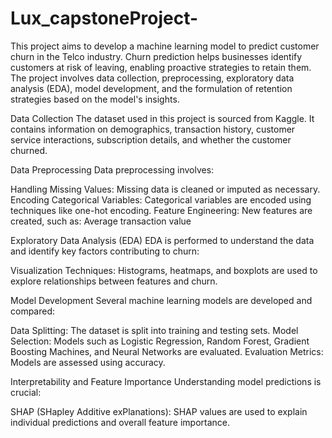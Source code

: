 # Lux_capstoneProject-
This project aims to develop a machine learning model to predict customer churn in the Telco industry. Churn prediction helps businesses identify customers at risk of leaving, enabling proactive strategies to retain them. The project involves data collection, preprocessing, exploratory data analysis (EDA), model development, and the formulation of retention strategies based on the model's insights.

Data Collection
The dataset used in this project is sourced from Kaggle. It contains information on demographics, transaction history, customer service interactions, subscription details, and whether the customer churned.

Data Preprocessing
Data preprocessing involves:

Handling Missing Values: Missing data is cleaned or imputed as necessary.
Encoding Categorical Variables: Categorical variables are encoded using techniques like one-hot encoding.
Feature Engineering: New features are created, such as:
Average transaction value

Exploratory Data Analysis (EDA)
EDA is performed to understand the data and identify key factors contributing to churn:

Visualization Techniques: Histograms, heatmaps, and boxplots are used to explore relationships between features and churn.

Model Development
Several machine learning models are developed and compared:

Data Splitting: The dataset is split into training and testing sets.
Model Selection: Models such as Logistic Regression, Random Forest, Gradient Boosting Machines, and Neural Networks are evaluated.
Evaluation Metrics: Models are assessed using accuracy.

Interpretability and Feature Importance
Understanding model predictions is crucial:

SHAP (SHapley Additive exPlanations): SHAP values are used to explain individual predictions and overall feature importance.
